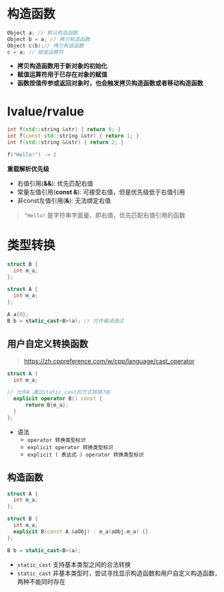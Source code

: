 # 构造函数

```c++
Object a; // 默认构造函数
Object b = a; // 拷贝构造函数
Object c(b);// 拷贝构造函数
c = a; // 赋值运算符
```

- **拷贝构造函数用于新对象的初始化**
- **赋值运算符用于已存在对象的赋值**
- **函数按值传参或返回对象时，也会触发拷贝构造函数或者移动构造函数**

# lvalue/rvalue

```c++
int f(std::string &str) { return 0; }
int f(const std::string &str) { return 1; }
int f(std::string &&str) { return 2; }

f("Hello!") -> 2
```

**重载解析优先级**

- 右值引用(**&&**): 优先匹配右值
- 常量左值引用(**const &**): 可接受右值，但是优先级低于右值引用
- 非const左值引用(**&**): 无法绑定右值

> `"Hello!` 是字符串字面量，即右值，优先匹配右值引用的函数

# 类型转换

```c++
struct B {
  int m_a;
};

struct A {
  int m_a;
};

A a{0};
B b = static_cast<B>(a); // 允许编译通过
```

## 用户自定义转换函数

> https://zh.cppreference.com/w/cpp/language/cast_operator

```c++
struct A {
  int m_a;

// 允许A 通过static_cast的方式转换为B
  explicit operator B() const {
      return B{m_a};
  }
};
```

- 语法
    - `operator 转换类型标识`
    - `explicit operator 转换类型标识`
    - `explicit ( 表达式 ) operator 转换类型标识`

## 构造函数

```c++
struct A {
  int m_a;
};

struct B {
  int m_a;
  explicit B(const A &aObj) : m_a(aObj.m_a) {}
};

B b = static_cast<B>(a);
```

- `static_cast` 支持基本类型之间的合法转换
- `static_cast` 非基本类型时，尝试寻找显示构造函数和用户自定义构造函数，两种不能同时存在
